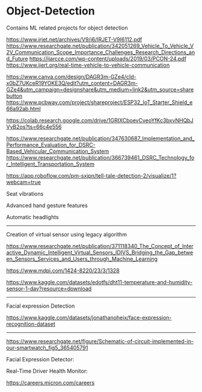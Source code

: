 # Object-Detection
Contains ML related projects for object detection

https://www.irjet.net/archives/V9/i6/IRJET-V9I6112.pdf
https://www.researchgate.net/publication/342051269_Vehicle_To_Vehicle_V2V_Communication_Scope_Importance_Challenges_Research_Directions_and_Future
https://ijarcce.com/wp-content/uploads/2019/03/PCON-24.pdf
https://www.ijert.org/real-time-vehicle-to-vehicle-communication

https://www.canva.com/design/DAGR3m-GZe4/cId-x0bZ7UKceR19YOKE3Q/edit?utm_content=DAGR3m-GZe4&utm_campaign=designshare&utm_medium=link2&utm_source=sharebutton
https://www.pcbway.com/project/shareproject/ESP32_IoT_Starter_Shield_e66a92ab.html

https://colab.research.google.com/drive/1GRIXCboevCveoYfKc3bxvNHQbJVyB2os?ts=66c4e556


https://www.researchgate.net/publication/347630687_Implementation_and_Performance_Evaluation_for_DSRC-Based_Vehicular_Communication_System
https://www.researchgate.net/publication/366739461_DSRC_Technology_for_Intelligent_Transportation_System

https://app.roboflow.com/pm-sxjpn/tell-tale-detection-2/visualize/1?webcam=true

Seat vibrations

Advanced hand gesture features

Automatic headlights

---
Creation of virtual sensor using legacy algorithm

https://www.researchgate.net/publication/371118340_The_Concept_of_Interactive_Dynamic_Intelligent_Virtual_Sensors_IDIVS_Bridging_the_Gap_between_Sensors_Services_and_Users_through_Machine_Learning

https://www.mdpi.com/1424-8220/23/3/1328

https://www.kaggle.com/datasets/edotfs/dht11-temperature-and-humidity-sensor-1-day?resource=download

---

Facial expression Detection

https://www.kaggle.com/datasets/jonathanoheix/face-expression-recognition-dataset


---

https://www.researchgate.net/figure/Schematic-of-circuit-implemented-in-our-smartwatch_fig5_365405791

Facial Expression Detector:

Real-Time Driver Health Monitor:



https://careers.micron.com/careers
